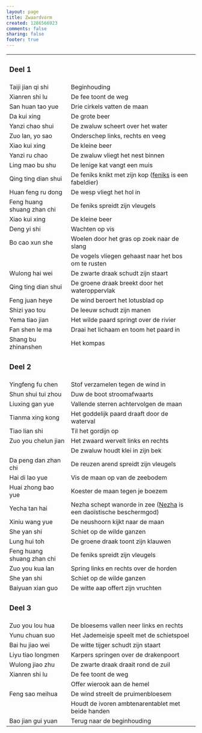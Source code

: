 ```yaml
--- 
layout: page
title: Zwaardvorm
created: 1286566923
comments: false
sharing: false
footer: true
---
```


<table>
<tr>
<td colspan="2">
<p>
<h3>Deel 1</h3>
</p></td>
</tr>
<tr>
<td>Taiji jian qi shi</td>
<td>Beginhouding</td>
</tr>
<tr>
<td>Xianren shi lu</td>
<td>De fee toont de weg</td>
</tr>
<tr>
<td>San huan tao yue</td>
<td>Drie cirkels vatten de maan</td>
</tr>
<tr>
<td>Da kui xing</td>
<td>De grote beer</td>
</tr>
<tr>
<td>Yanzi chao shui</td>
<td>De zwaluw scheert over het water</td>
</tr>
<tr>
<td>Zuo lan, yo sao</td>
<td>Onderschep links, rechts en veeg</td>
</tr>
<tr>
<td>Xiao kui xing</td>
<td>De kleine beer</td>
</tr>
<tr>
<td>Yanzi ru chao</td>
<td>De zwaluw vliegt het nest binnen</td>
</tr>
<tr>
<td>Ling mao bu shu</td>
<td>De lenige kat vangt een muis</td>
</tr>
<tr>
<td>Qing ting dian shui</td>
<td>De feniks knikt met zijn kop (<a href=""http://nl.wikipedia.org/wiki/Feniks"" target=""_blank"">feniks</a> is een fabeldier)</td>
</tr>
<tr>
<td>Huan feng ru dong</td>
<td>De wesp vliegt het hol in</td>
</tr>
<tr>
<td>Feng huang shuang zhan chi</td>
<td>De feniks spreidt zijn vleugels</td>
</tr>
<tr>
<td>Xiao kui xing</td>
<td>De kleine beer</td>
</tr>
<tr>
<td>Deng yi shi</td>
<td>Wachten op vis</td>
</tr>
<tr>
<td>Bo cao xun she</td>
<td>Woelen door het gras op zoek naar de slang</td>
</tr>
<tr>
<td></td>
<td>De vogels vliegen gehaast naar het bos om te rusten</td>
</tr>
<tr>
<td>Wulong	hai	wei</td>
<td>De zwarte draak schudt zijn staart</td>
</tr>
<tr>
<td>Qing ting dian shui</td>
<td>De groene draak breekt door het wateroppervlak</td>
</tr>
<tr>
<td>Feng juan heye</td>
<td>De wind beroert het lotusblad op</td>
</tr>
<tr>
<td>Shizi yao tou</td>
<td>De leeuw schudt zijn manen</td>
</tr>
<tr>
<td>Yema tiao jian</td>
<td>Het wilde paard springt over de rivier</td>
</tr>
<tr>
<td>Fan shen le ma</td>
<td>Draai het lichaam en toom het paard in</td>
</tr>
<tr>
<td>Shang bu zhinanshen</td>
<td>Het kompas</td>
</tr>
<tr>
<td colspan="2">
<p>
<h3>Deel 2</h3>
</p></td>
</tr>
<tr>
<td>Yingfeng fu chen</td>
<td>Stof verzamelen tegen de wind in</td>
</tr>
<tr>
<td>Shun shui tui zhou</td>
<td>Duw de boot stroomafwaarts</td>
</tr>
<tr>
<td>Liuxing gan yue</td>
<td>Vallende sterren achtervolgen de maan</td>
</tr>
<tr>
<td>Tianma	xing kong</td>
<td>Het goddelijk paard draaft door de waterval</td>
</tr>
<tr>
<td>Tiao lian shi</td>
<td>Til het gordijn op</td>
</tr>
<tr>
<td>Zuo you chelun jian</td>
<td>Het zwaard wervelt links en rechts</td>
</tr>
<tr>
<td></td>
<td>De zwaluw houdt klei in zijn bek</td>
</tr>
<tr>
<td>Da peng dan zhan chi</td>
<td>De reuzen arend spreidt zijn vleugels</td>
</tr>
<tr>
<td>Hai di lao yue</td>
<td>Vis de maan op van de zeebodem</td>
</tr>
<tr>
<td>Huai zhong bao yue</td>
<td>Koester de maan tegen je boezem</td>
</tr>
<tr>
<td>Yecha tan hai</td>
<td>Nezha schept wanorde in zee (<a href=""http://nl.wikipedia.org/wiki/Nezha_%28godheid%29"" target=""_blank"">Nezha</a> is een daoïstische beschermgod)</td>
</tr>
<tr>
<td>Xiniu wang yue</td>
<td>De neushoorn kijkt naar de maan</td>
</tr>
<tr>
<td>She yan	shi</td>
<td>Schiet op de wilde ganzen</td>
</tr>
<tr>
<td>Lung hui toh</td>
<td>De groene draak toont zijn klauwen</td>
</tr>
<tr>
<td>Feng huang shuang zhan chi</td>
<td>De feniks spreidt zijn vleugels</td>
</tr>
<tr>
<td>Zuo you kua lan</td>
<td>Spring links en rechts over de horden</td>
</tr>
<tr>
<td>She yan	shi</td>
<td>Schiet op de wilde ganzen</td>
</tr>
<tr>
<td>Baiyuan xian guo</td>
<td>De witte aap offert zijn vruchten</td>
</tr>
<tr>
<td colspan="2">
<p>
<h3>Deel 3</h3>
</p></td>
</tr>
<tr>
<td>Zuo you lou hua</td>
<td>De bloesems vallen neer links en rechts</td>
</tr>
<tr>
<td>Yunu chuan suo</td>
<td>Het Jademeisje speelt met de schietspoel</td>
</tr>
<tr>
<td>Bai hu jiao wei</td>
<td>De witte tijger schudt zijn staart</td>
</tr>
<tr>
<td>Liyu tiao longmen</td>
<td>Karpers springen over de drakenpoort</td>
</tr>
<tr>
<td>Wulong jiao zhu</td>
<td>De zwarte draak draait rond de zuil</td>
</tr>
<tr>
<td>Xianren shi lu</td>
<td>De fee toont de weg</td>
</tr>
<tr>
<td></td>
<td>Offer wierook aan de hemel</td>
</tr>
<tr>
<td>Feng sao meihua</td>
<td>De wind streelt de pruimenbloesem</td>
</tr>
<tr>
<td></td>
<td>Houdt de ivoren ambtenarentablet met beide handen</td>
</tr>
<tr>
<td>Bao jian gui yuan</td>
<td>Terug naar de beginhouding</td>
</tr>
</table>
